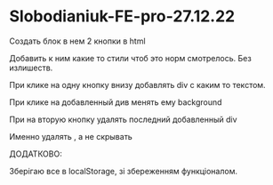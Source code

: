 # Slobodianiuk-FE-pro-27.12.22


Создать блок в нем 2 кнопки в html

Добавить к ним какие то стили чтоб это норм смотрелось. Без излишеств.

При клике на одну кнопку внизу добавлять div c каким то текстом.

При клике на добавленный див менять ему background

При на вторую кнопку удалять последний добавленный div

Именно удалять , а не скрывать

ДОДАТКОВО:

Зберігаю все в localStorage, зі збереженням функціоналом. 